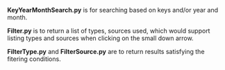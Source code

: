 **KeyYearMonthSearch.py** is for searching based on keys and/or year and month.

**Filter.py** is to return a list of types, sources used, which would support listing types and sources when clicking on the small down arrow.

**FilterType.py** and **FilterSource.py** are to return results satisfying the fitering conditions.
